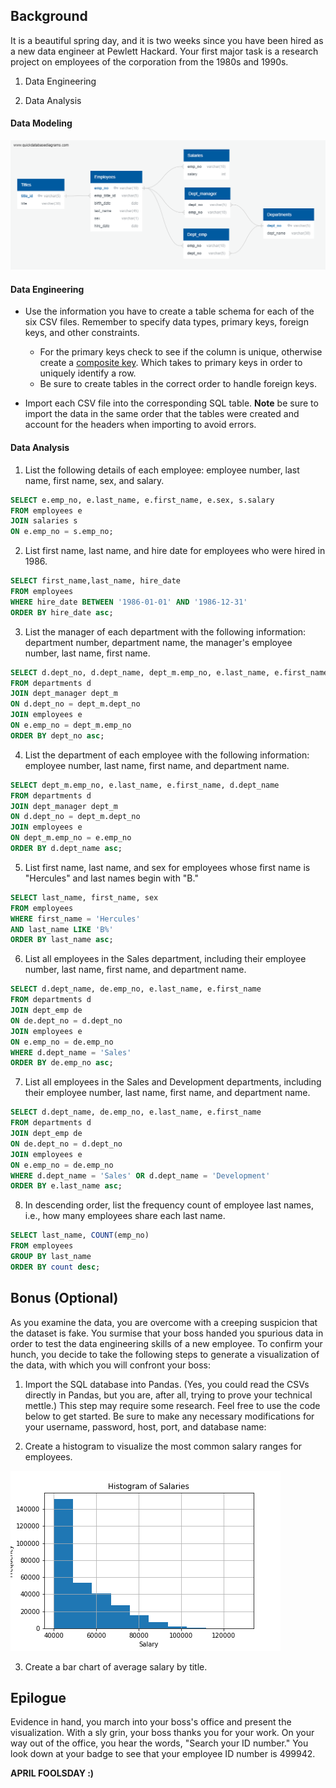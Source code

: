 
## Background

It is a beautiful spring day, and it is two weeks since you have been hired as a new data engineer at Pewlett Hackard. Your first major task is a research project on employees of the corporation from the 1980s and 1990s. 

1. Data Engineering

2. Data Analysis


#### Data Modeling

![Employees_ERD](EmployeeSQL/images/employees_ERD.png)

#### Data Engineering

* Use the information you have to create a table schema for each of the six CSV files. Remember to specify data types, primary keys, foreign keys, and other constraints.

  * For the primary keys check to see if the column is unique, otherwise create a [composite key](https://en.wikipedia.org/wiki/Compound_key). Which takes to primary keys in order to uniquely identify a row.
  * Be sure to create tables in the correct order to handle foreign keys.

* Import each CSV file into the corresponding SQL table. **Note** be sure to import the data in the same order that the tables were created and account for the headers when importing to avoid errors.

#### Data Analysis



1. List the following details of each employee: employee number, last name, first name, sex, and salary.

```sql
SELECT e.emp_no, e.last_name, e.first_name, e.sex, s.salary
FROM employees e
JOIN salaries s
ON e.emp_no = s.emp_no;
```
2. List first name, last name, and hire date for employees who were hired in 1986.

```sql
SELECT first_name,last_name, hire_date
FROM employees
WHERE hire_date BETWEEN '1986-01-01' AND '1986-12-31'
ORDER BY hire_date asc;
```

3. List the manager of each department with the following information: department number, department name, the manager's employee number, last name, first name.
```sql
SELECT d.dept_no, d.dept_name, dept_m.emp_no, e.last_name, e.first_name
FROM departments d
JOIN dept_manager dept_m
ON d.dept_no = dept_m.dept_no
JOIN employees e
ON e.emp_no = dept_m.emp_no
ORDER BY dept_no asc;
```

4. List the department of each employee with the following information: employee number, last name, first name, and department name.
```sql
SELECT dept_m.emp_no, e.last_name, e.first_name, d.dept_name
FROM departments d
JOIN dept_manager dept_m
ON d.dept_no = dept_m.dept_no
JOIN employees e
ON dept_m.emp_no = e.emp_no
ORDER BY d.dept_name asc;
```

5. List first name, last name, and sex for employees whose first name is "Hercules" and last names begin with "B."
```sql
SELECT last_name, first_name, sex
FROM employees
WHERE first_name = 'Hercules'
AND last_name LIKE 'B%'
ORDER BY last_name asc;
```

6. List all employees in the Sales department, including their employee number, last name, first name, and department name.

```sql
SELECT d.dept_name, de.emp_no, e.last_name, e.first_name
FROM departments d
JOIN dept_emp de
ON de.dept_no = d.dept_no
JOIN employees e
ON e.emp_no = de.emp_no
WHERE d.dept_name = 'Sales'
ORDER BY de.emp_no asc;
```

7. List all employees in the Sales and Development departments, including their employee number, last name, first name, and department name.
```sql
SELECT d.dept_name, de.emp_no, e.last_name, e.first_name
FROM departments d
JOIN dept_emp de
ON de.dept_no = d.dept_no
JOIN employees e
ON e.emp_no = de.emp_no
WHERE d.dept_name = 'Sales' OR d.dept_name = 'Development'
ORDER BY e.last_name asc;
```

8. In descending order, list the frequency count of employee last names, i.e., how many employees share each last name.
```sql
SELECT last_name, COUNT(emp_no)
FROM employees
GROUP BY last_name
ORDER BY count desc;
```
## Bonus (Optional)

As you examine the data, you are overcome with a creeping suspicion that the dataset is fake. You surmise that your boss handed you spurious data in order to test the data engineering skills of a new employee. To confirm your hunch, you decide to take the following steps to generate a visualization of the data, with which you will confront your boss:

1. Import the SQL database into Pandas. (Yes, you could read the CSVs directly in Pandas, but you are, after all, trying to prove your technical mettle.) This step may require some research. Feel free to use the code below to get started. Be sure to make any necessary modifications for your username, password, host, port, and database name:

2. Create a histogram to visualize the most common salary ranges for employees.

![Salaries_histogram](EmployeeSQL/images/salaries.png)

3. Create a bar chart of average salary by title.

## Epilogue

Evidence in hand, you march into your boss's office and present the visualization. With a sly grin, your boss thanks you for your work. On your way out of the office, you hear the words, "Search your ID number." You look down at your badge to see that your employee ID number is 499942.

__APRIL FOOLSDAY :)__